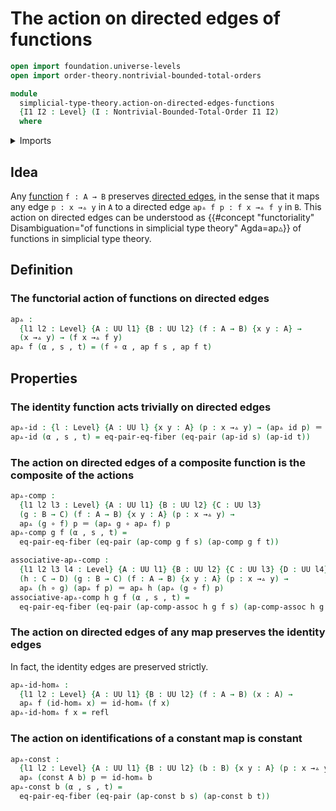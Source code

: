 # The action on directed edges of functions

```agda
open import foundation.universe-levels
open import order-theory.nontrivial-bounded-total-orders

module
  simplicial-type-theory.action-on-directed-edges-functions
  {I1 I2 : Level} (I : Nontrivial-Bounded-Total-Order I1 I2)
  where
```

<details><summary>Imports</summary>

```agda
open import foundation.action-on-identifications-functions
open import foundation.constant-maps
open import foundation.dependent-pair-types
open import foundation.equality-cartesian-product-types
open import foundation.equality-dependent-pair-types
open import foundation.function-types
open import foundation.identity-types
open import foundation.universe-levels

open import simplicial-type-theory.directed-edges I
```

</details>

## Idea

Any [function](foundation-core.function-types.md) `f : A → B` preserves
[directed edges](simplicial-type-theory.directed-edges.md), in the sense that it
maps any edge `p : x →▵ y` in `A` to a directed edge `ap▵ f p : f x →▵ f y` in
`B`. This action on directed edges can be understood as
{{#concept "functoriality" Disambiguation="of functions in simplicial type theory" Agda=ap▵}}
of functions in simplicial type theory.

## Definition

### The functorial action of functions on directed edges

```agda
ap▵ :
  {l1 l2 : Level} {A : UU l1} {B : UU l2} (f : A → B) {x y : A} →
  (x →▵ y) → (f x →▵ f y)
ap▵ f (α , s , t) = (f ∘ α , ap f s , ap f t)
```

## Properties

### The identity function acts trivially on directed edges

```agda
ap▵-id : {l : Level} {A : UU l} {x y : A} (p : x →▵ y) → (ap▵ id p) ＝ p
ap▵-id (α , s , t) = eq-pair-eq-fiber (eq-pair (ap-id s) (ap-id t))
```

### The action on directed edges of a composite function is the composite of the actions

```agda
ap▵-comp :
  {l1 l2 l3 : Level} {A : UU l1} {B : UU l2} {C : UU l3}
  (g : B → C) (f : A → B) {x y : A} (p : x →▵ y) →
  ap▵ (g ∘ f) p ＝ (ap▵ g ∘ ap▵ f) p
ap▵-comp g f (α , s , t) =
  eq-pair-eq-fiber (eq-pair (ap-comp g f s) (ap-comp g f t))

associative-ap▵-comp :
  {l1 l2 l3 l4 : Level} {A : UU l1} {B : UU l2} {C : UU l3} {D : UU l4}
  (h : C → D) (g : B → C) (f : A → B) {x y : A} (p : x →▵ y) →
  ap▵ (h ∘ g) (ap▵ f p) ＝ ap▵ h (ap▵ (g ∘ f) p)
associative-ap▵-comp h g f (α , s , t) =
  eq-pair-eq-fiber (eq-pair (ap-comp-assoc h g f s) (ap-comp-assoc h g f t))
```

### The action on directed edges of any map preserves the identity edges

In fact, the identity edges are preserved strictly.

```agda
ap▵-id-hom▵ :
  {l1 l2 : Level} {A : UU l1} {B : UU l2} (f : A → B) (x : A) →
  ap▵ f (id-hom▵ x) ＝ id-hom▵ (f x)
ap▵-id-hom▵ f x = refl
```

### The action on identifications of a constant map is constant

```agda
ap▵-const :
  {l1 l2 : Level} {A : UU l1} {B : UU l2} (b : B) {x y : A} (p : x →▵ y) →
  ap▵ (const A b) p ＝ id-hom▵ b
ap▵-const b (α , s , t) =
  eq-pair-eq-fiber (eq-pair (ap-const b s) (ap-const b t))
```
